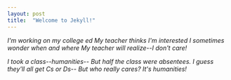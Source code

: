 ```yaml
---
layout: post
title:  "Welcome to Jekyll!"
---
```

<i>
I'm working on my college ed
My teacher thinks I'm interested
I sometimes wonder when and where
My teacher will realize--I don't care!

I took a class--humanities--
But half the class were absentees.
I guess they'll all get Cs or Ds--
But who really cares? It's humanities!
</i>
